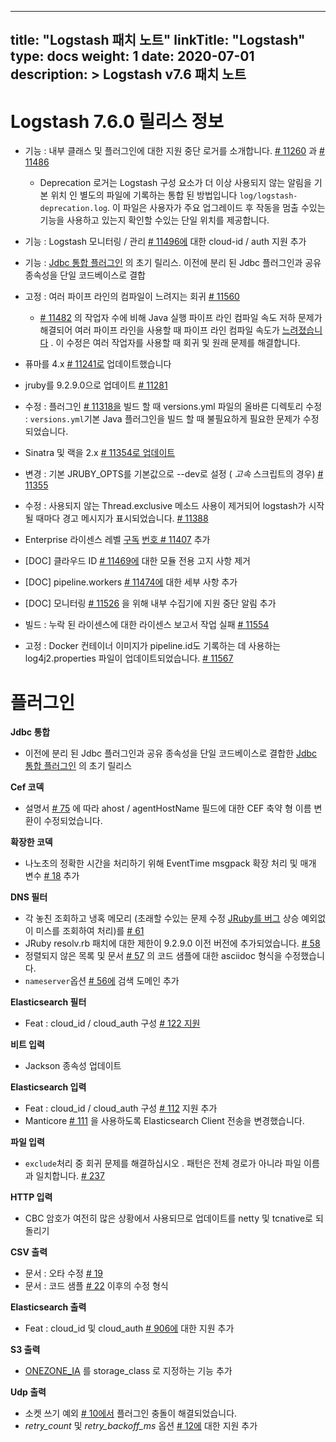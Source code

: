 ﻿

---
title: "Logstash 패치 노트"
linkTitle: "Logstash"
type: docs
weight: 1
date: 2020-07-01
description: >
  Logstash v7.6 패치 노트
---

# Logstash 7.6.0 릴리스 정보

-   기능 : 내부 클래스 및 플러그인에 대한 지원 중단 로거를 소개합니다. [# 11260](https://github.com/elastic/logstash/pull/11260) 과 [# 11486](https://github.com/elastic/logstash/pull/11486)
    
    -   Deprecation 로거는 Logstash 구성 요소가 더 이상 사용되지 않는 알림을 기본 위치 인 별도의 파일에 기록하는 통합 된 방법입니다 `log/logstash-deprecation.log`. 이 파일은 사용자가 주요 업그레이드 후 작동을 멈출 수있는 기능을 사용하고 있는지 확인할 수있는 단일 위치를 제공합니다.
    
-   기능 : Logstash 모니터링 / 관리 [# 11496에](https://github.com/elastic/logstash/pull/11496) 대한 cloud-id / auth 지원 추가[](https://github.com/elastic/logstash/pull/11496)
-   기능 : [Jdbc 통합 플러그인](https://github.com/logstash-plugins/logstash-integration-jdbc) 의 초기 릴리스. 이전에 분리 된 Jdbc 플러그인과 공유 종속성을 단일 코드베이스로 결합
-   고정 : 여러 파이프 라인의 컴파일이 느려지는 회귀 [# 11560](https://github.com/elastic/logstash/issues/11560)
    
    -   [# 11482](https://github.com/elastic/logstash/issues/11482) 의 작업자 수에 비해 Java 실행 파이프 라인 컴파일 속도 저하 문제가 해결되어 여러 파이프 라인을 사용할 때 파이프 라인 컴파일 속도가 [느려졌습니다](https://github.com/elastic/logstash/issues/11482) . 이 수정은 여러 작업자를 사용할 때 회귀 및 원래 문제를 해결합니다.
    
-   퓨마를 4.x [# 11241로](https://github.com/elastic/logstash/pull/11241) 업데이트했습니다[](https://github.com/elastic/logstash/pull/11241)
-   jruby를 9.2.9.0으로 업데이트 [# 11281](https://github.com/elastic/logstash/pull/11281)
-   수정 : 플러그인 [# 11318을](https://github.com/elastic/logstash/pull/11318) 빌드 할 때 versions.yml 파일의 올바른 디렉토리 수정 : `versions.yml`기본 Java 플러그인을 빌드 할 때 불필요하게 필요한 문제가 수정되었습니다.
-   Sinatra 및 랙을 2.x [# 11354로 업데이트](https://github.com/elastic/logstash/pull/11354)
-   변경 : 기본 JRUBY_OPTS를 기본값으로 --dev로 설정 ( _고속_ 스크립트의 경우) [# 11355](https://github.com/elastic/logstash/pull/11355)
-   수정 : 사용되지 않는 Thread.exclusive 메소드 사용이 제거되어 logstash가 시작될 때마다 경고 메시지가 표시되었습니다. [# 11388](https://github.com/elastic/logstash/pull/11388)
-   Enterprise 라이센스 레벨 [구독](https://www.elastic.co/subscriptions) [번호 # 11407](https://github.com/elastic/logstash/pull/11407) 추가[](https://github.com/elastic/logstash/pull/11407)
-   [DOC] 클라우드 ID [# 11469에](https://github.com/elastic/logstash/pull/11469) 대한 모듈 전용 고지 사항 제거[](https://github.com/elastic/logstash/pull/11469)
-   [DOC] pipeline.workers [# 11474에](https://github.com/elastic/logstash/pull/11474) 대한 세부 사항 추가[](https://github.com/elastic/logstash/pull/11474)
-   [DOC] 모니터링 [# 11526](https://github.com/elastic/logstash/pull/11526) 을 위해 내부 수집기에 지원 중단 알림 추가[](https://github.com/elastic/logstash/pull/11526)
-   빌드 : 누락 된 라이센스에 대한 라이센스 보고서 작업 실패 [# 11554](https://github.com/elastic/logstash/pull/11554)
-   고정 : Docker 컨테이너 이미지가 pipeline.id도 기록하는 데 사용하는 log4j2.properties 파일이 업데이트되었습니다. [# 11567](https://github.com/elastic/logstash/pull/11567)

# 플러그인

**Jdbc 통합**

- 이전에 분리 된 Jdbc 플러그인과 공유 종속성을 단일 코드베이스로 결합한 [Jdbc 통합 플러그인](https://github.com/logstash-plugins/logstash-integration-jdbc) 의 초기 릴리스

**Cef 코덱**

- 설명서 [# 75](https://github.com/logstash-plugins/logstash-codec-cef/pull/75) 에 따라 ahost / agentHostName 필드에 대한 CEF 축약 형 이름 변환이 수정되었습니다.

**확장한 코덱**

- 나노초의 정확한 시간을 처리하기 위해 EventTime msgpack 확장 처리 및 매개 변수 [# 18](https://github.com/logstash-plugins/logstash-codec-fluent/pull/18) 추가

**DNS 필터**

-   각 놓친 조회하고 냉혹 메모리 (초래할 수있는 문제 수정 [JRuby를 버그](https://github.com/jruby/jruby/issues/6015) 상승 예외없이 미스를 조회하여 처리)를 [# 61](https://github.com/logstash-plugins/logstash-filter-dns/pull/61)
-   JRuby resolv.rb 패치에 대한 제한이 9.2.9.0 이전 버전에 추가되었습니다. [# 58](https://github.com/logstash-plugins/logstash-filter-dns/pull/58)
-   정렬되지 않은 목록 및 문서 [# 57](https://github.com/logstash-plugins/logstash-filter-dns/pull/57) 의 코드 샘플에 대한 asciidoc 형식을 수정했습니다.[](https://github.com/logstash-plugins/logstash-filter-dns/pull/57)
-   `nameserver`옵션 [# 56에](https://github.com/logstash-plugins/logstash-filter-dns/pull/56) 검색 도메인 추가

**Elasticsearch 필터**

- Feat : cloud_id / cloud_auth 구성 [# 122 지원](https://github.com/logstash-plugins/logstash-filter-elasticsearch/pull/122)

**비트 입력**

- Jackson 종속성 업데이트

**Elasticsearch 입력**

-   Feat : cloud_id / cloud_auth 구성 [# 112](https://github.com/logstash-plugins/logstash-input-elasticsearch/pull/112) 지원 추가[](https://github.com/logstash-plugins/logstash-input-elasticsearch/pull/112)
-   Manticore [# 111](https://github.com/logstash-plugins/logstash-input-elasticsearch/pull/111) 을 사용하도록 Elasticsearch Client 전송을 변경했습니다.

**파일 입력**

- `exclude`처리 중 회귀 문제를 해결하십시오 . 패턴은 전체 경로가 아니라 파일 이름과 일치합니다. [# 237](https://github.com/logstash-plugins/logstash-input-file/issues/237)

**HTTP 입력**

- CBC 암호가 여전히 많은 상황에서 사용되므로 업데이트를 netty 및 tcnative로 되돌리기

**CSV 출력**

-   문서 : 오타 수정 [# 19](https://github.com/logstash-plugins/logstash-output-csv/pull/19)
-   문서 : 코드 샘플 [# 22](https://github.com/logstash-plugins/logstash-output-csv/pull/22) 이후의 수정 형식

**Elasticsearch 출력**

- Feat : cloud_id 및 cloud_auth [# 906에](https://github.com/logstash-plugins/logstash-output-elasticsearch/pull/906) 대한 지원 추가

**S3 출력**

- [ONEZONE_IA](https://aws.amazon.com/s3/storage-classes/#__) 를 storage_class 로 지정하는 기능 추가

**Udp 출력**

-   소켓 쓰기 예외 [# 10에서](https://github.com/logstash-plugins/logstash-output-udp/pull/10) 플러그인 충돌이 해결되었습니다.[](https://github.com/logstash-plugins/logstash-output-udp/pull/10)
-   _retry_count_ 및 _retry_backoff_ms_ 옵션 [# 12에](https://github.com/logstash-plugins/logstash-output-udp/pull/12) 대한 지원 추가


